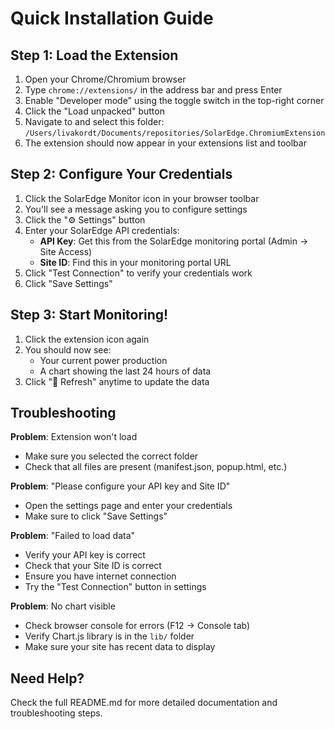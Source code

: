 # Quick Installation Guide

## Step 1: Load the Extension

1. Open your Chrome/Chromium browser
2. Type `chrome://extensions/` in the address bar and press Enter
3. Enable "Developer mode" using the toggle switch in the top-right corner
4. Click the "Load unpacked" button
5. Navigate to and select this folder: 
   `/Users/livakordt/Documents/repositories/SolarEdge.ChromiumExtension`
6. The extension should now appear in your extensions list and toolbar

## Step 2: Configure Your Credentials

1. Click the SolarEdge Monitor icon in your browser toolbar
2. You'll see a message asking you to configure settings
3. Click the "⚙️ Settings" button
4. Enter your SolarEdge API credentials:
   - **API Key**: Get this from the SolarEdge monitoring portal (Admin → Site Access)
   - **Site ID**: Find this in your monitoring portal URL
5. Click "Test Connection" to verify your credentials work
6. Click "Save Settings"

## Step 3: Start Monitoring!

1. Click the extension icon again
2. You should now see:
   - Your current power production
   - A chart showing the last 24 hours of data
3. Click "🔄 Refresh" anytime to update the data

## Troubleshooting

**Problem**: Extension won't load
- Make sure you selected the correct folder
- Check that all files are present (manifest.json, popup.html, etc.)

**Problem**: "Please configure your API key and Site ID"
- Open the settings page and enter your credentials
- Make sure to click "Save Settings"

**Problem**: "Failed to load data"
- Verify your API key is correct
- Check that your Site ID is correct
- Ensure you have internet connection
- Try the "Test Connection" button in settings

**Problem**: No chart visible
- Check browser console for errors (F12 → Console tab)
- Verify Chart.js library is in the `lib/` folder
- Make sure your site has recent data to display

## Need Help?

Check the full README.md for more detailed documentation and troubleshooting steps.

